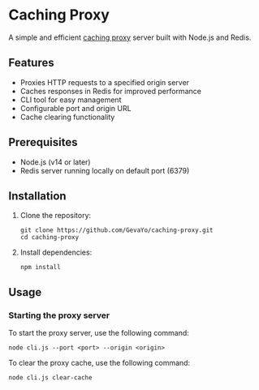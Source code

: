 # Caching Proxy

A simple and efficient [caching proxy](https://roadmap.sh/projects/caching-server) server built with Node.js and Redis.

## Features

- Proxies HTTP requests to a specified origin server
- Caches responses in Redis for improved performance
- CLI tool for easy management
- Configurable port and origin URL
- Cache clearing functionality

## Prerequisites

- Node.js (v14 or later)
- Redis server running locally on default port (6379)

## Installation

1. Clone the repository:
   ```
   git clone https://github.com/GevaYo/caching-proxy.git
   cd caching-proxy
   ```

2. Install dependencies:
   ```
   npm install
   ```

## Usage

### Starting the proxy server

To start the proxy server, use the following command:
```
node cli.js --port <port> --origin <origin>
```

To clear the proxy cache, use the following command:
```
node cli.js clear-cache
```